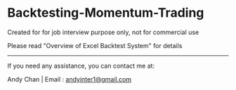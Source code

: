 # Backtesting-Momentum-Trading

Created for for job interview purpose only, not for commercial use

Please read "Overview of Excel Backtest System" for details

--------------------------------------------------------------------

If you need any assistance, you can contact me at:

Andy Chan | Email : andyinter1@gmail.com
